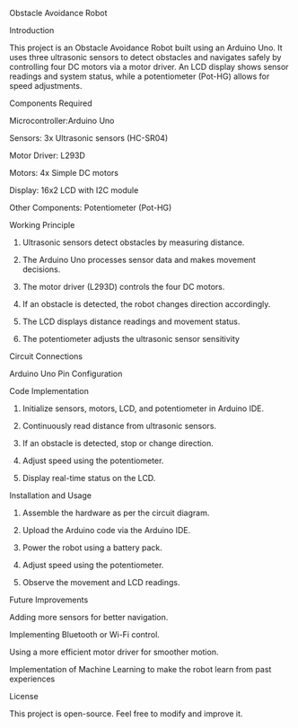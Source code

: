 Obstacle Avoidance Robot

Introduction

This project is an Obstacle Avoidance Robot built using an Arduino Uno. It uses three ultrasonic sensors to detect obstacles and navigates safely by controlling four DC motors via a motor driver. An LCD display shows sensor readings and system status, while a potentiometer (Pot-HG) allows for speed adjustments.

Components Required

Microcontroller:Arduino Uno

Sensors: 3x Ultrasonic sensors (HC-SR04)

Motor Driver: L293D

Motors: 4x Simple DC motors

Display: 16x2 LCD with I2C module

Other Components: Potentiometer (Pot-HG)


Working Principle

1. Ultrasonic sensors detect obstacles by measuring distance.


2. The Arduino Uno processes sensor data and makes movement decisions.


3. The motor driver (L293D) controls the four DC motors.


4. If an obstacle is detected, the robot changes direction accordingly.


5. The LCD displays distance readings and movement status.


6. The potentiometer adjusts the ultrasonic sensor sensitivity 



Circuit Connections

Arduino Uno Pin Configuration

Code Implementation

1. Initialize sensors, motors, LCD, and potentiometer in Arduino IDE.


2. Continuously read distance from ultrasonic sensors.


3. If an obstacle is detected, stop or change direction.


4. Adjust speed using the potentiometer.


5. Display real-time status on the LCD.



Installation and Usage

1. Assemble the hardware as per the circuit diagram.


2. Upload the Arduino code via the Arduino IDE.


3. Power the robot using a battery pack.


4. Adjust speed using the potentiometer.


5. Observe the movement and LCD readings.



Future Improvements

Adding more sensors for better navigation.

Implementing Bluetooth or Wi-Fi control.

Using a more efficient motor driver for smoother motion.

Implementation of Machine Learning to make the robot learn from past experiences 

License

This project is open-source. Feel free to modify and improve it.


